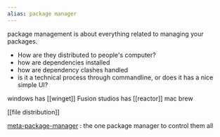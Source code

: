 ```yaml
---
alias: package manager
---
```


package management is about everything related to managing your packages.
- How are they distributed to people's computer?
- how are dependencies installed
- how are dependency clashes handled
- is it a technical process through commandline, or does it has a nice simple UI?


windows has [[winget]]
Fusion studios has [[reactor]]
mac brew

[[file distribution]]

[meta-package-manager](https://github.com/kdeldycke/meta-package-manager) : the one package manager to control them all 